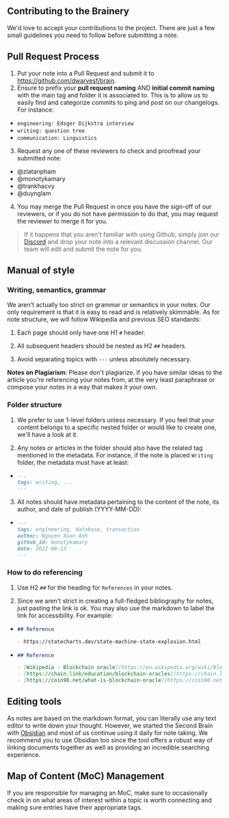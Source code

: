 
## Contributing to the Brainery
We'd love to accept your contributions to the project. There are just a few small guidelines you need to follow before submitting a note.

## Pull Request Process
1. Put your note into a Pull Request and submit it to https://github.com/dwarvesf/brain.
2. Ensure to prefix your **pull request naming** AND **initial commit naming** with the main tag and folder it is associated to. This is to allow us to easily find and categorize commits to ping and post on our changelogs. For instance:

- `engineering: Edsger Dijkstra interview`
- `writing: question tree`
- `communication: Linguistics`

3. Request any one of these reviewers to check and proofread your submitted note:

- @zlatanpham
- @monotykamary
- @trankhacvy
- @duynglam

4. You may merge the Pull Request in once you have the sign-off of our reviewers, or if you do not have permission to do that, you may request the reviewer to merge it for you.

> If it happens that you aren't familiar with using Github, simply join our [Discord](https://discord.com/invite/Y2vvH9rQE4) and drop your note into a relevant discussion channel. Our team will edit and submit the note for you.

## Manual of style
### Writing, semantics, grammar
We aren't actually too strict on grammar or semantics in your notes. Our only requirement is that it is easy to read and is relatively skimmable. As for note structure, we will follow Wikipedia and previous SEO standards:

1. Each page should only have one H1 `#` header.

2. All subsequent headers should be nested as H2 `##` headers.

3. Avoid separating topics with `---` unless absolutely necessary.

**Notes on Plagiarism**: Please don't plagiarize. If you have similar ideas to the article you're referencing your notes from, at the very least paraphrase or compose your notes in a way that makes it your own.

### Folder structure
1. We prefer to use 1-level folders unless necessary. If you feel that your content belongs to a specific nested folder or would like to create one, we'll have a look at it.

2. Any notes or articles in the folder should also have the related tag mentioned in the metadata. For instance, if the note is placed `Writing` folder, the metadata must have at least:

- ```md
  ---
  tags: writing, ...
  ---
  ```

3. All notes should have metadata pertaining to the content of the note, its author, and date of publish (YYYY-MM-DD):

- ```md
  ---
  tags: engineering, database, transaction
  author: Nguyen Xuan Anh
  github_id: monotykamary
  date: 2022-08-23
  ---
  ```

### How to do referencing
1. Use H2 `##` for the heading for `References` in your notes.

2. Since we aren't strict in creating a full-fledged bibliography for notes, just pasting the link is ok. You may also use the markdown to label the link for accessibility. For example:

- ```md
  ## Reference

  - https://statecharts.dev/state-machine-state-explosion.html
  ```

- ```md
  ## Reference

  - [Wikipedia - Blockchain oracle](https://en.wikipedia.org/wiki/Blockchain_oracle#:~:text=A%20blockchain%20oracle%20is%20a,that%20decentralised%20knowledge%20is%20obtained.)
  - [https://chain.link/education/blockchain-oracles](https://chain.link/education/blockchain-oracles)
  - [https://coin98.net/what-is-blockchain-oracle](https://coin98.net/what-is-blockchain-oracle)
  ```

## Editing tools
As notes are based on the markdown format, you can literally use any text editor to write down your thought. However, we started the Second Brain with [Obsidian](https://obsidian.md/) and most of us continue using it daily for note taking. We recommend you to use Obsidian too since the tool offers a robust way of linking documents together as well as providing an incredible searching experience.

## Map of Content (MoC) Management
If you are responsible for managing an MoC, make sure to occasionally check in on what areas of interest within a topic is worth connecting and making sure entries have their appropriate tags.
